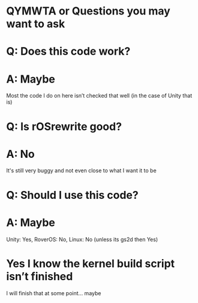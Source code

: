 # QYMWTA or Questions you may want to ask

# Q: Does this code work?
# A: Maybe
Most the code I do on here isn’t checked that well
(in the case of Unity that is)

# Q: Is rOSrewrite good?
# A: No
It's still very buggy and not even close to what I want it to be

# Q: Should I use this code?
# A: Maybe
Unity: Yes, RoverOS: No, Linux: No (unless its gs2d then Yes)

# Yes I know the kernel build script isn’t finished 
I will finish that at some point... maybe
